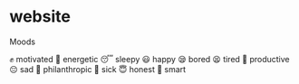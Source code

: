 # website

Moods

✊ motivated
💪 energetic
😴 sleepy
😃 happy
😪 bored
😫 tired
👊 productive
😔 sad
🖖 philanthropic
🤢 sick
😇 honest
🧠 smart

